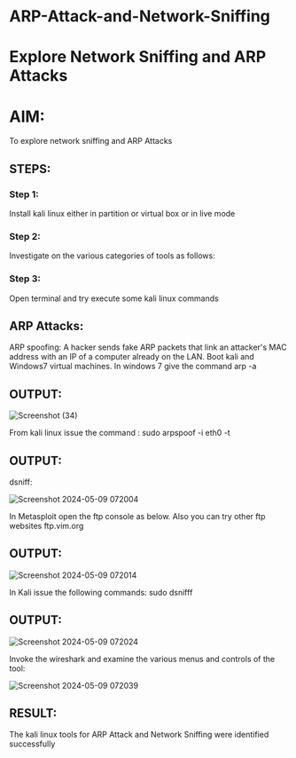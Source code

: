 # ARP-Attack-and-Network-Sniffing
# Explore Network Sniffing and ARP Attacks

# AIM:

To explore network sniffing and ARP Attacks

## STEPS:

### Step 1:

Install kali linux either in partition or virtual box or in live mode

### Step 2:

Investigate on the various categories of tools as follows:


### Step 3:
Open terminal and try execute some kali linux commands
## ARP Attacks:  
ARP spoofing: A hacker sends fake ARP packets that link an attacker's MAC address with an IP of a computer already on the LAN. 
Boot kali and Windows7 virtual machines.
In windows 7 give the command arp -a
## OUTPUT:
![Screenshot (34)](https://github.com/Vinothini1711/EX-No.4.2.-CUT-SECTION-OF-SOLIDS/assets/144300204/67c4af04-0ca9-44eb-8a64-f0fcf76b42f0)

From kali linux issue the command :
sudo arpspoof -i eth0 -t <target system> <gateway>
## OUTPUT:
 dsniff:
 
![Screenshot 2024-05-09 072004](https://github.com/yashvanthbalaji/ARP-Attack-and-Network-Sniffing/assets/145736316/a5d08cbb-e30c-4f58-b1ee-0e07b5fb7218)

In Metasploit open the ftp console as below. Also you can try other ftp websites ftp.vim.org
## OUTPUT:
![Screenshot 2024-05-09 072014](https://github.com/yashvanthbalaji/ARP-Attack-and-Network-Sniffing/assets/145736316/981585e9-d1bb-4b52-9c5a-cb518c91a157)

In Kali issue the following commands:
sudo dsnifff
## OUTPUT:

![Screenshot 2024-05-09 072024](https://github.com/yashvanthbalaji/ARP-Attack-and-Network-Sniffing/assets/145736316/38960536-d1b3-4631-b596-e0e253913034)

Invoke the wireshark and examine the various menus  and controls of the tool:

![Screenshot 2024-05-09 072039](https://github.com/yashvanthbalaji/ARP-Attack-and-Network-Sniffing/assets/145736316/a3bab527-f7c0-478f-92dd-fe49882fa198)


## RESULT:
The kali linux tools for ARP Attack and Network Sniffing were identified successfully

